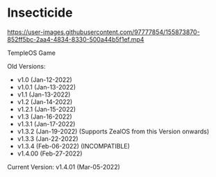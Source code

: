 # Insecticide
 
 
https://user-images.githubusercontent.com/97777854/155873870-852ff5bc-2aa4-4834-8330-500a44b5f1ef.mp4

 
 TempleOS Game 

Old Versions: 

- v1.0    (Jan-12-2022)
- v1.0.1  (Jan-13-2022)
- v1.1    (Jan-13-2022)
- v1.2    (Jan-14-2022)
- v1.2.1  (Jan-15-2022)
- v1.3    (Jan-16-2022)
- v1.3.1  (Jan-17-2022) 
- v1.3.2  (Jan-19-2022) (Supports ZealOS from this Version onwards)
- v1.3.3  (Jan-22-2022) 
- v1.3.4  (Feb-06-2022) (INCOMPATIBLE) 
- v1.4.00 (Feb-27-2022)

Current Version: v1.4.01 (Mar-05-2022) 
 
